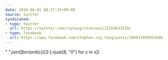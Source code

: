 ```yaml
---
date: 2010-06-01 08:27:37+00:00
source: twitter
syndicated:
- type: twitter
  url: https://twitter.com/roytang/statuses/15164633539/
- type: facebook
  url: https://www.facebook.com/stephen.roy.tang/posts/100937099955696
---
```


" ".join([bin(ord(c))[2:].rjust(8, "0") for c in s])